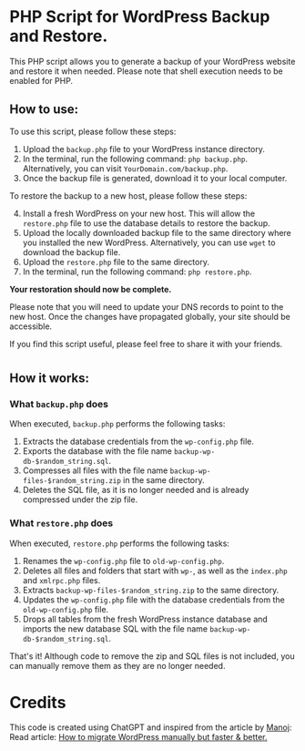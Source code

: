 # PHP Script for WordPress Backup and Restore.

This PHP script allows you to generate a backup of your WordPress website and restore it when needed. Please note that shell execution needs to be enabled for PHP.

## How to use:

To use this script, please follow these steps:

1. Upload the `backup.php` file to your WordPress instance directory.
2. In the terminal, run the following command: `php backup.php`. Alternatively, you can visit `YourDomain.com/backup.php`.
3. Once the backup file is generated, download it to your local computer.

To restore the backup to a new host, please follow these steps:

4. Install a fresh WordPress on your new host. This will allow the `restore.php` file to use the database details to restore the backup.
5. Upload the locally downloaded backup file to the same directory where you installed the new WordPress. Alternatively, you can use `wget` to download the backup file.
6. Upload the `restore.php` file to the same directory.
7. In the terminal, run the following command: `php restore.php`.

**Your restoration should now be complete.** 

Please note that you will need to update your DNS records to point to the new host. Once the changes have propagated globally, your site should be accessible.

If you find this script useful, please feel free to share it with your friends.

#
#
#

## How it works:

### What `backup.php` does

When executed, `backup.php` performs the following tasks:

1. Extracts the database credentials from the `wp-config.php` file.
2. Exports the database with the file name `backup-wp-db-$random_string.sql`.
3. Compresses all files with the file name `backup-wp-files-$random_string.zip` in the same directory. 
4. Deletes the SQL file, as it is no longer needed and is already compressed under the zip file.

### What `restore.php` does

When executed, `restore.php` performs the following tasks:

1. Renames the `wp-config.php` file to `old-wp-config.php`.
2. Deletes all files and folders that start with `wp-`, as well as the `index.php` and `xmlrpc.php` files.
3. Extracts `backup-wp-files-$random_string.zip` to the same directory.
4. Updates the `wp-config.php` file with the database credentials from the `old-wp-config.php` file.
5. Drops all tables from the fresh WordPress instance database and imports the new database SQL with the file name `backup-wp-db-$random_string.sql`.

That's it! Although code to remove the zip and SQL files is not included, you can manually remove them as they are no longer needed.

# Credits

This code is created using ChatGPT and inspired from the article by [Manoj](https://manojlk.work): Read article: [How to migrate WordPress manually but faster & better.](https://wpzonify.com/how-to-migrate-your-wordpress-site-manually/)

